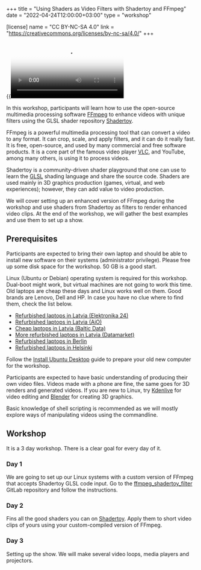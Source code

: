 +++
title = "Using Shaders as Video Filters with Shadertoy and FFmpeg"
date = "2022-04-24T12:00:00+03:00"
type = "workshop"

[license]
name = "CC BY-NC-SA 4.0"
link = "https://creativecommons.org/licenses/by-nc-sa/4.0/"
+++

{{<video src="media/ffmpeg-shadertoy_1080.mp4" poster="media/ffmpeg-shadertoy_1080.jpg">}}

In this workshop, participants will learn how to use the open-source multimedia processing software [FFmpeg](https://ffmpeg.org/) to enhance videos with unique filters using the GLSL shader repository [Shadertoy](https://www.shadertoy.com/).

FFmpeg is a powerful multimedia processing tool that can convert a video to any format. It can crop, scale, and apply filters, and it can do it really fast. It is free, open-source, and used by many commercial and free software products. It is a core part of the famous video player [VLC](https://www.videolan.org/vlc/), and YouTube, among many others, is using it to process videos.

Shadertoy is a community-driven shader playground that one can use to learn the [GLSL](https://www.khronos.org/opengl/wiki/Core_Language_(GLSL)) shading language and share the source code. Shaders are used mainly in 3D graphics production (games, virtual, and web experiences); however, they can add value to video production.

We will cover setting up an enhanced version of FFmpeg during the workshop and use shaders from Shadertoy as filters to render enhanced video clips. At the end of the workshop, we will gather the best examples and use them to set up a show.

##  Prerequisites

Participants are expected to bring their own laptop and should be able to install new software on their systems (administrator privilege). Please free up some disk space for the workshop. 50 GB is a good start.

Linux (Ubuntu or Debian) operating system is required for this workshop. Dual-boot might work, but virtual machines are not going to work this time. Old laptops are cheap these days and Linux works well on them. Good brands are Lenovo, Dell and HP. In case you have no clue where to find them, check the list below.

- [Refurbished laptops in Latvia (Elektronika 24)](https://www.elektroonika24.lv/produktu-kategorija/lietoti-portativie-datori/?orderby=price)
- [Refurbished laptops in Latvia (AiO)](https://aio.lv/lv/portativie-un-personalie-datori/mazlietota-tehnika/lietoti-portativie-datori?price=100,300&category-id=197)
- [Cheap laptops in Latvia (Baltic Data)](https://www.balticdata.lv/lv/portativie-datori)
- [More refurbished laptops in Latvia (Datamarket)](https://ladetaji.lv/en/)
- [Refurbished laptops in Berlin](https://www.notebookshop-berlin.de/)
- [Refurbished laptops in Helsinki](https://cimos.fi/)

Follow the [Install Ubuntu Desktop](https://ubuntu.com/tutorials/install-ubuntu-desktop) guide to prepare your old new computer for the workshop.

Participants are expected to have basic understanding of producing their own video files. Videos made with a phone are fine, the same goes for 3D renders and generated videos. If you are new to Linux, try [Kdenlive](https://kdenlive.org/en/) for video editing and [Blender](https://www.blender.org/) for creating 3D graphics.

Basic knowledge of shell scripting is recommended as we will mostly explore ways of manipulating videos using the commandline.

## Workshop

It is a 3 day workshop. There is a clear goal for every day of it.

### Day 1

We are going to set up our Linux systems with a custom version of FFmpeg that accepts Shadertoy GLSL code input. Go to the [ffmpeg_shadertoy_filter](https://gitlab.com/kriwkrow/ffmpeg_shadertoy_filter) GitLab repository and follow the instructions.

### Day 2

Fins all the good shaders you can on [Shadertoy](https://www.shadertoy.com/results?query=&sort=hot&filter=webcam). Apply them to short video clips of yours using your custom-compiled version of FFmpeg.

### Day 3

Setting up the show. We will make several video loops, media players and projectors.
